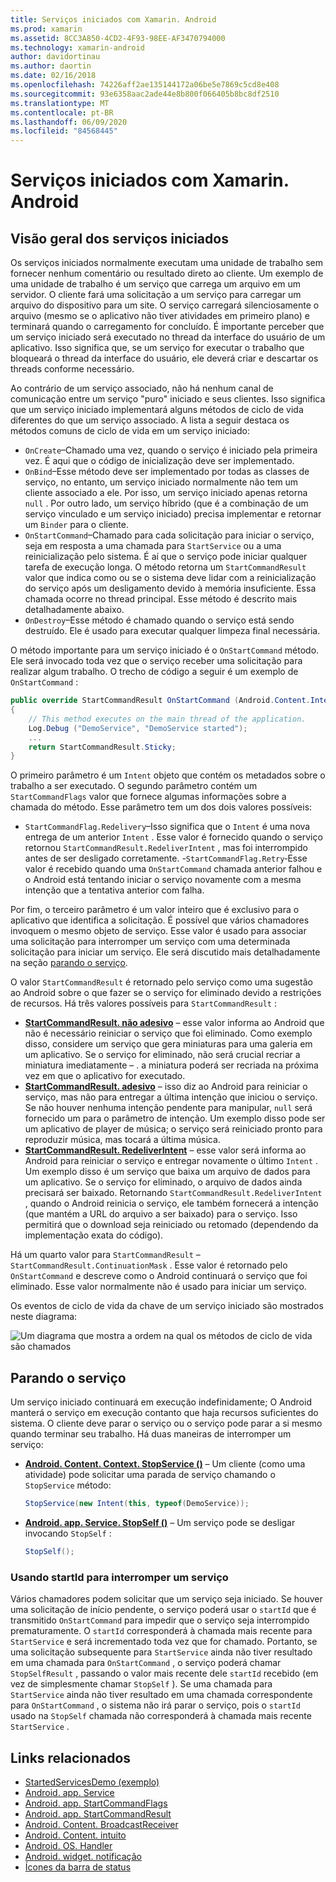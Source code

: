 ```yaml
---
title: Serviços iniciados com Xamarin. Android
ms.prod: xamarin
ms.assetid: 8CC3A850-4CD2-4F93-98EE-AF3470794000
ms.technology: xamarin-android
author: davidortinau
ms.author: daortin
ms.date: 02/16/2018
ms.openlocfilehash: 74226aff2ae135144172a06be5e7869c5cd8e408
ms.sourcegitcommit: 93e6358aac2ade44e8b800f066405b8bc8df2510
ms.translationtype: MT
ms.contentlocale: pt-BR
ms.lasthandoff: 06/09/2020
ms.locfileid: "84568445"
---
```

# <a name="started-services-with-xamarinandroid"></a>Serviços iniciados com Xamarin. Android

## <a name="started-services-overview"></a>Visão geral dos serviços iniciados

Os serviços iniciados normalmente executam uma unidade de trabalho sem fornecer nenhum comentário ou resultado direto ao cliente. Um exemplo de uma unidade de trabalho é um serviço que carrega um arquivo em um servidor. O cliente fará uma solicitação a um serviço para carregar um arquivo do dispositivo para um site. O serviço carregará silenciosamente o arquivo (mesmo se o aplicativo não tiver atividades em primeiro plano) e terminará quando o carregamento for concluído. É importante perceber que um serviço iniciado será executado no thread da interface do usuário de um aplicativo. Isso significa que, se um serviço for executar o trabalho que bloqueará o thread da interface do usuário, ele deverá criar e descartar os threads conforme necessário.

Ao contrário de um serviço associado, não há nenhum canal de comunicação entre um serviço "puro" iniciado e seus clientes. Isso significa que um serviço iniciado implementará alguns métodos de ciclo de vida diferentes do que um serviço associado. A lista a seguir destaca os métodos comuns de ciclo de vida em um serviço iniciado:

- `OnCreate`&ndash;Chamado uma vez, quando o serviço é iniciado pela primeira vez. É aqui que o código de inicialização deve ser implementado.
- `OnBind`&ndash;Esse método deve ser implementado por todas as classes de serviço, no entanto, um serviço iniciado normalmente não tem um cliente associado a ele. Por isso, um serviço iniciado apenas retorna `null` . Por outro lado, um serviço híbrido (que é a combinação de um serviço vinculado e um serviço iniciado) precisa implementar e retornar um `Binder` para o cliente.
- `OnStartCommand`&ndash;Chamado para cada solicitação para iniciar o serviço, seja em resposta a uma chamada para `StartService` ou a uma reinicialização pelo sistema. É aí que o serviço pode iniciar qualquer tarefa de execução longa. O método retorna um `StartCommandResult` valor que indica como ou se o sistema deve lidar com a reinicialização do serviço após um desligamento devido à memória insuficiente. Essa chamada ocorre no thread principal. Esse método é descrito mais detalhadamente abaixo.
- `OnDestroy`&ndash;Esse método é chamado quando o serviço está sendo destruído. Ele é usado para executar qualquer limpeza final necessária.

O método importante para um serviço iniciado é o `OnStartCommand` método. Ele será invocado toda vez que o serviço receber uma solicitação para realizar algum trabalho. O trecho de código a seguir é um exemplo de `OnStartCommand` : 

```csharp
public override StartCommandResult OnStartCommand (Android.Content.Intent intent, StartCommandFlags flags, int startId)
{
    // This method executes on the main thread of the application.
    Log.Debug ("DemoService", "DemoService started");
    ...
    return StartCommandResult.Sticky;
}
```

O primeiro parâmetro é um `Intent` objeto que contém os metadados sobre o trabalho a ser executado. O segundo parâmetro contém um `StartCommandFlags` valor que fornece algumas informações sobre a chamada do método. Esse parâmetro tem um dos dois valores possíveis:

- `StartCommandFlag.Redelivery`&ndash;Isso significa que o `Intent` é uma nova entrega de um anterior `Intent` . Esse valor é fornecido quando o serviço retornou `StartCommandResult.RedeliverIntent` , mas foi interrompido antes de ser desligado corretamente.
-`StartCommandFlag.Retry`&dash;Esse valor é recebido quando uma `OnStartCommand` chamada anterior falhou e o Android está tentando iniciar o serviço novamente com a mesma intenção que a tentativa anterior com falha.

Por fim, o terceiro parâmetro é um valor inteiro que é exclusivo para o aplicativo que identifica a solicitação. É possível que vários chamadores invoquem o mesmo objeto de serviço. Esse valor é usado para associar uma solicitação para interromper um serviço com uma determinada solicitação para iniciar um serviço. Ele será discutido mais detalhadamente na seção [parando o serviço](#Stopping_the_Service). 

O valor `StartCommandResult` é retornado pelo serviço como uma sugestão ao Android sobre o que fazer se o serviço for eliminado devido a restrições de recursos. Há três valores possíveis para `StartCommandResult` :

- **[StartCommandResult. não adesivo](xref:Android.App.StartCommandResult.NotSticky)** &ndash; esse valor informa ao Android que não é necessário reiniciar o serviço que foi eliminado. Como exemplo disso, considere um serviço que gera miniaturas para uma galeria em um aplicativo. Se o serviço for eliminado, não será crucial recriar a miniatura imediatamente &ndash; . a miniatura poderá ser recriada na próxima vez em que o aplicativo for executado.
- **[StartCommandResult. adesivo](xref:Android.App.StartCommandResult.Sticky)** &ndash; isso diz ao Android para reiniciar o serviço, mas não para entregar a última intenção que iniciou o serviço. Se não houver nenhuma intenção pendente para manipular, `null` será fornecido um para o parâmetro de intenção. Um exemplo disso pode ser um aplicativo de player de música; o serviço será reiniciado pronto para reproduzir música, mas tocará a última música.
- **[StartCommandResult. RedeliverIntent](xref:Android.App.StartCommandResult.RedeliverIntent)** &ndash; esse valor será informa ao Android para reiniciar o serviço e entregar novamente o último `Intent` . Um exemplo disso é um serviço que baixa um arquivo de dados para um aplicativo. Se o serviço for eliminado, o arquivo de dados ainda precisará ser baixado. Retornando `StartCommandResult.RedeliverIntent` , quando o Android reinicia o serviço, ele também fornecerá a intenção (que mantém a URL do arquivo a ser baixado) para o serviço. Isso permitirá que o download seja reiniciado ou retomado (dependendo da implementação exata do código).

Há um quarto valor para `StartCommandResult` &ndash; `StartCommandResult.ContinuationMask` . Esse valor é retornado pelo `OnStartCommand` e descreve como o Android continuará o serviço que foi eliminado. Esse valor normalmente não é usado para iniciar um serviço.

Os eventos de ciclo de vida da chave de um serviço iniciado são mostrados neste diagrama: 

![Um diagrama que mostra a ordem na qual os métodos de ciclo de vida são chamados](started-services-images/started-service-01.png "Um diagrama que mostra a ordem na qual os métodos de ciclo de vida são chamados.")

<a name="Stopping_the_Service"></a>

## <a name="stopping-the-service"></a>Parando o serviço

Um serviço iniciado continuará em execução indefinidamente; O Android manterá o serviço em execução contanto que haja recursos suficientes do sistema. O cliente deve parar o serviço ou o serviço pode parar a si mesmo quando terminar seu trabalho. Há duas maneiras de interromper um serviço: 

- **[Android. Content. Context. StopService ()](xref:Android.Content.Context.StopService*)** &ndash; Um cliente (como uma atividade) pode solicitar uma parada de serviço chamando o `StopService` método:

    ```csharp
    StopService(new Intent(this, typeof(DemoService));
    ```

- **[Android. app. Service. StopSelf ()](xref:Android.App.Service.StopSelf*)** &ndash; Um serviço pode se desligar invocando `StopSelf` :

    ```csharp
    StopSelf();
    ```

### <a name="using-startid-to-stop-a-service"></a>Usando startId para interromper um serviço

Vários chamadores podem solicitar que um serviço seja iniciado. Se houver uma solicitação de início pendente, o serviço poderá usar o `startId` que é transmitido `OnStartCommand` para impedir que o serviço seja interrompido prematuramente. O `startId` corresponderá à chamada mais recente para `StartService` e será incrementado toda vez que for chamado. Portanto, se uma solicitação subsequente para `StartService` ainda não tiver resultado em uma chamada para `OnStartCommand` , o serviço poderá chamar `StopSelfResult` , passando o valor mais recente dele `startId` recebido (em vez de simplesmente chamar `StopSelf` ). Se uma chamada para `StartService` ainda não tiver resultado em uma chamada correspondente para `OnStartCommand` , o sistema não irá parar o serviço, pois o `startId` usado na `StopSelf` chamada não corresponderá à chamada mais recente `StartService` .

## <a name="related-links"></a>Links relacionados

- [StartedServicesDemo (exemplo)](https://docs.microsoft.com/samples/xamarin/monodroid-samples/applicationfundamentals-servicesamples-startedservicesdemo)
- [Android. app. Service](xref:Android.App.Service)
- [Android. app. StartCommandFlags](xref:Android.App.StartCommandFlags)
- [Android. app. StartCommandResult](xref:Android.App.StartCommandResult)
- [Android. Content. BroadcastReceiver](xref:Android.Content.BroadcastReceiver)
- [Android. Content. intuito](xref:Android.Content.Intent)
- [Android. OS. Handler](xref:Android.OS.Handler)
- [Android. widget. notificação](xref:Android.Widget.Toast)
- [Ícones da barra de status](https://developer.android.com/guide/practices/ui_guidelines/icon_design_status_bar.html)
